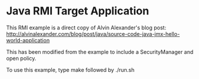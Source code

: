 # Java RMI Target Application

This RMI example is a direct copy of Alvin Alexander's blog post:
  http://alvinalexander.com/blog/post/java/source-code-java-jmx-hello-world-application

This has been modified from the example to include a SecurityManager and open policy.

To use this example, type make followed by ./run.sh

